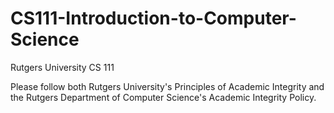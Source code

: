 # CS111-Introduction-to-Computer-Science

Rutgers University CS 111

Please follow both Rutgers University's Principles of Academic Integrity and the
Rutgers Department of Computer Science's Academic Integrity Policy.